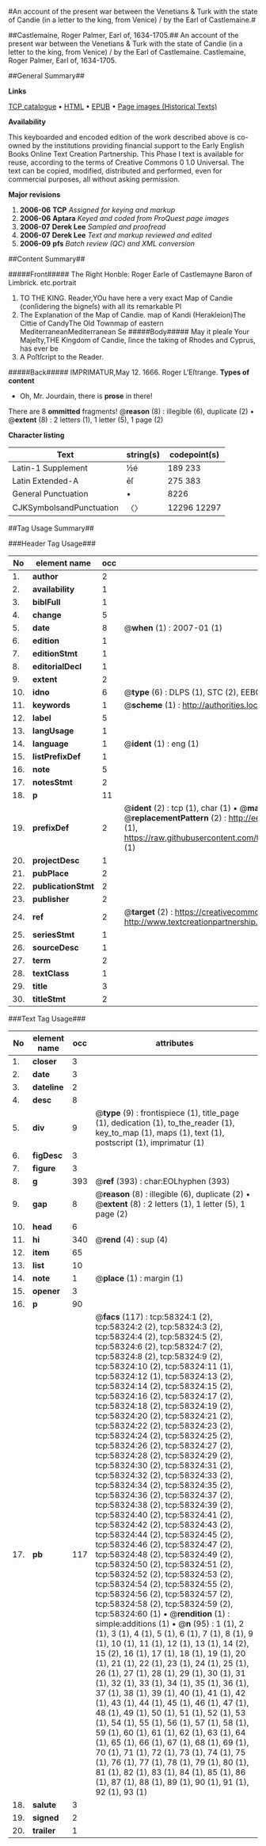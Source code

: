 #An account of the present war between the Venetians & Turk with the state of Candie (in a letter to the king, from Venice) / by the Earl of Castlemaine.#

##Castlemaine, Roger Palmer, Earl of, 1634-1705.##
An account of the present war between the Venetians & Turk with the state of Candie (in a letter to the king, from Venice) / by the Earl of Castlemaine.
Castlemaine, Roger Palmer, Earl of, 1634-1705.

##General Summary##

**Links**

[TCP catalogue](http://www.ota.ox.ac.uk/tcp/)  • 
[HTML](http://tei.it.ox.ac.uk/tcp/Texts-HTML/free/A31/A31229.html)  • 
[EPUB](http://tei.it.ox.ac.uk/tcp/Texts-EPUB/free/A31/A31229.epub) • 
[Page images (Historical Texts)](https://data.historicaltexts.jisc.ac.uk/view?pubId=eebo-12272613e&pageId=eebo-12272613e-58324-1)

**Availability**

This keyboarded and encoded edition of the
	       work described above is co-owned by the institutions
	       providing financial support to the Early English Books
	       Online Text Creation Partnership. This Phase I text is
	       available for reuse, according to the terms of Creative
	       Commons 0 1.0 Universal. The text can be copied,
	       modified, distributed and performed, even for
	       commercial purposes, all without asking permission.

**Major revisions**

1. __2006-06__ __TCP__ *Assigned for keying and markup*
1. __2006-06__ __Aptara__ *Keyed and coded from ProQuest page images*
1. __2006-07__ __Derek Lee__ *Sampled and proofread*
1. __2006-07__ __Derek Lee__ *Text and markup reviewed and edited*
1. __2006-09__ __pfs__ *Batch review (QC) and XML conversion*

##Content Summary##

#####Front#####
The Right Honble: Roger Earle of Castlemayne Baron of Limbrick. etc.portrait
1. TO THE
KING.
Reader,YOu have here a very exact Map of Candie
(conſidering the bigneſs) with all its remarkable
Pl
1. The Explanation of the Map of Candie.
map of Kandi (Herakleion)The Cittie of CandyThe Old Townmap of eastern MediterraneanMediterranean Se
#####Body#####
May it pleaſe Your Majeſty,THE Kingdom of
Candie, ſince the
taking of Rhodes and Cyprus,
has ever be
1. A Poſtſcript to the
Reader.

#####Back#####
IMPRIMATUR,May 12. 1666. Roger L'Eſtrange.
**Types of content**

  * Oh, Mr. Jourdain, there is **prose** in there!

There are 8 **ommitted** fragments! 
 @__reason__ (8) : illegible (6), duplicate (2)  •  @__extent__ (8) : 2 letters (1), 1 letter (5), 1 page (2)

**Character listing**


|Text|string(s)|codepoint(s)|
|---|---|---|
|Latin-1 Supplement|½é|189 233|
|Latin Extended-A|ēſ|275 383|
|General Punctuation|•|8226|
|CJKSymbolsandPunctuation|〈〉|12296 12297|

##Tag Usage Summary##

###Header Tag Usage###

|No|element name|occ|attributes|
|---|---|---|---|
|1.|__author__|2||
|2.|__availability__|1||
|3.|__biblFull__|1||
|4.|__change__|5||
|5.|__date__|8| @__when__ (1) : 2007-01 (1)|
|6.|__edition__|1||
|7.|__editionStmt__|1||
|8.|__editorialDecl__|1||
|9.|__extent__|2||
|10.|__idno__|6| @__type__ (6) : DLPS (1), STC (2), EEBO-CITATION (1), OCLC (1), VID (1)|
|11.|__keywords__|1| @__scheme__ (1) : http://authorities.loc.gov/ (1)|
|12.|__label__|5||
|13.|__langUsage__|1||
|14.|__language__|1| @__ident__ (1) : eng (1)|
|15.|__listPrefixDef__|1||
|16.|__note__|5||
|17.|__notesStmt__|2||
|18.|__p__|11||
|19.|__prefixDef__|2| @__ident__ (2) : tcp (1), char (1)  •  @__matchPattern__ (2) : ([0-9\-]+):([0-9IVX]+) (1), (.+) (1)  •  @__replacementPattern__ (2) : http://eebo.chadwyck.com/downloadtiff?vid=$1&page=$2 (1), https://raw.githubusercontent.com/textcreationpartnership/Texts/master/tcpchars.xml#$1 (1)|
|20.|__projectDesc__|1||
|21.|__pubPlace__|2||
|22.|__publicationStmt__|2||
|23.|__publisher__|2||
|24.|__ref__|2| @__target__ (2) : https://creativecommons.org/publicdomain/zero/1.0/ (1), http://www.textcreationpartnership.org/docs/. (1)|
|25.|__seriesStmt__|1||
|26.|__sourceDesc__|1||
|27.|__term__|2||
|28.|__textClass__|1||
|29.|__title__|3||
|30.|__titleStmt__|2||


###Text Tag Usage###

|No|element name|occ|attributes|
|---|---|---|---|
|1.|__closer__|3||
|2.|__date__|3||
|3.|__dateline__|2||
|4.|__desc__|8||
|5.|__div__|9| @__type__ (9) : frontispiece (1), title_page (1), dedication (1), to_the_reader (1), key_to_map (1), maps (1), text (1), postscript (1), imprimatur (1)|
|6.|__figDesc__|3||
|7.|__figure__|3||
|8.|__g__|393| @__ref__ (393) : char:EOLhyphen (393)|
|9.|__gap__|8| @__reason__ (8) : illegible (6), duplicate (2)  •  @__extent__ (8) : 2 letters (1), 1 letter (5), 1 page (2)|
|10.|__head__|6||
|11.|__hi__|340| @__rend__ (4) : sup (4)|
|12.|__item__|65||
|13.|__list__|10||
|14.|__note__|1| @__place__ (1) : margin (1)|
|15.|__opener__|3||
|16.|__p__|90||
|17.|__pb__|117| @__facs__ (117) : tcp:58324:1 (2), tcp:58324:2 (2), tcp:58324:3 (2), tcp:58324:4 (2), tcp:58324:5 (2), tcp:58324:6 (2), tcp:58324:7 (2), tcp:58324:8 (2), tcp:58324:9 (2), tcp:58324:10 (2), tcp:58324:11 (1), tcp:58324:12 (1), tcp:58324:13 (2), tcp:58324:14 (2), tcp:58324:15 (2), tcp:58324:16 (2), tcp:58324:17 (2), tcp:58324:18 (2), tcp:58324:19 (2), tcp:58324:20 (2), tcp:58324:21 (2), tcp:58324:22 (2), tcp:58324:23 (2), tcp:58324:24 (2), tcp:58324:25 (2), tcp:58324:26 (2), tcp:58324:27 (2), tcp:58324:28 (2), tcp:58324:29 (2), tcp:58324:30 (2), tcp:58324:31 (2), tcp:58324:32 (2), tcp:58324:33 (2), tcp:58324:34 (2), tcp:58324:35 (2), tcp:58324:36 (2), tcp:58324:37 (2), tcp:58324:38 (2), tcp:58324:39 (2), tcp:58324:40 (2), tcp:58324:41 (2), tcp:58324:42 (2), tcp:58324:43 (2), tcp:58324:44 (2), tcp:58324:45 (2), tcp:58324:46 (2), tcp:58324:47 (2), tcp:58324:48 (2), tcp:58324:49 (2), tcp:58324:50 (2), tcp:58324:51 (2), tcp:58324:52 (2), tcp:58324:53 (2), tcp:58324:54 (2), tcp:58324:55 (2), tcp:58324:56 (2), tcp:58324:57 (2), tcp:58324:58 (2), tcp:58324:59 (2), tcp:58324:60 (1)  •  @__rendition__ (1) : simple:additions (1)  •  @__n__ (95) : 1 (1), 2 (1), 3 (1), 4 (1), 5 (1), 6 (1), 7 (1), 8 (1), 9 (1), 10 (1), 11 (1), 12 (1), 13 (1), 14 (2), 15 (2), 16 (1), 17 (1), 18 (1), 19 (1), 20 (1), 21 (1), 22 (1), 23 (1), 24 (1), 25 (1), 26 (1), 27 (1), 28 (1), 29 (1), 30 (1), 31 (1), 32 (1), 33 (1), 34 (1), 35 (1), 36 (1), 37 (1), 38 (1), 39 (1), 40 (1), 41 (1), 42 (1), 43 (1), 44 (1), 45 (1), 46 (1), 47 (1), 48 (1), 49 (1), 50 (1), 51 (1), 52 (1), 53 (1), 54 (1), 55 (1), 56 (1), 57 (1), 58 (1), 59 (1), 60 (1), 61 (1), 62 (1), 63 (1), 64 (1), 65 (1), 66 (1), 67 (1), 68 (1), 69 (1), 70 (1), 71 (1), 72 (1), 73 (1), 74 (1), 75 (1), 76 (1), 77 (1), 78 (1), 79 (1), 80 (1), 81 (1), 82 (1), 83 (1), 84 (1), 85 (1), 86 (1), 87 (1), 88 (1), 89 (1), 90 (1), 91 (1), 92 (1), 93 (1)|
|18.|__salute__|3||
|19.|__signed__|2||
|20.|__trailer__|1||
